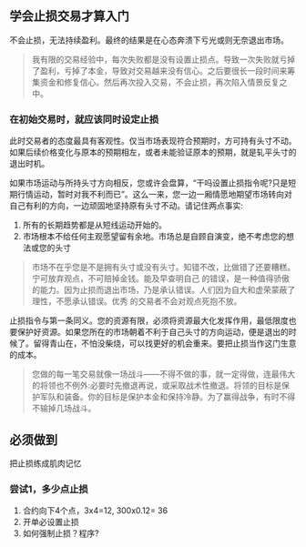 ## 学会止损交易才算入门
不会止损，无法持续盈利。最终的结果是在心态奔溃下亏光或则无奈退出市场。
>我有限的交易经验中，每次失败都是没有设置止损点。导致一次失败就亏掉了盈利，亏掉了本金，导致对交易越来没有信心。之后要很长一段时间来筹集资金和修复信心。然后再次投入交易，不会止损，再次陷入情景反复之中。

### 在初始交易时，就应该同时设定止损
此时交易者的态度最具有客观性。仅当市场表现符合预期时，方可持有头寸不动。如果后续价格变化与原本的预期相左，或者未能验证原本的预期，就是轧平头寸的退出时机。

如果市场运动与所持头寸方向相反，您或许会盘算，“干吗设置止损指令呢?只是短期行情运动，暂时对我不利而已”。这么一来，您一边一厢情愿地期望市场转向对自己有利的方向，一边顽固地坚持原有头寸不动。请记住两点事实:
1. 所有的长期趋势都是从短线运动开始的。
2. 市场根本不给任何主观愿望留有余地。市场总是自顾自演变，绝不考虑您的想法或您的头寸
>市场不在乎您是不是拥有头寸或没有头寸。知错不改，比做错了还要糟糕。宁可放弃观点，不可赔掉金钱。能及早查明自己 的错误，是一种值得骄傲的能力。因为止损而退出市场，乃是承认错误。人们因为自大和虚荣蒙蔽了理性，不愿承认错误。优秀 的交易者不会对观点死抱不放。

止损指令与第一条同义。您的资源有限，必须将资源最大化发挥作用，最低限度也要保护好资源。如果您所在的市场朝着不利于自己头寸的方向运动，便是退出的时候了。留得青山在，不怕没柴烧，可以找更好的机会重来。要把止损当作这门生意的成本。
> 您做的每一笔交易就像一场战斗——不得不做的事，就一定得做，连最伟大的将领也不例外:必要时先撤退再说，或采取战术性撤退。将领的目标是保护军队和装备。你的目标是保护本金和保持冷静。为了赢得战争，有时不得不输掉几场战斗。

## 必须做到
把止损练成肌肉记忆

### 尝试1，多少点止损
1. 合约向下4个点，3x4=12, 300x0.12= 36
2. 开单必设置止损
3. 如何强制止损？程序?


